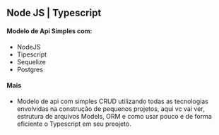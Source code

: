 ## Node JS | Typescript

#### Modelo de Api Simples com:

+ NodeJS
+ Tipescript
+ Sequelize
+ Postgres

#### Mais

+ Modelo de api com simples CRUD utilizando
todas as tecnologias envolvidas na construção de
pequenos projetos, aqui vc vai ver, estrutura de arquivos
Models, ORM e como usar pouco e de forma eficiente o
Typescript em seu preojeto.